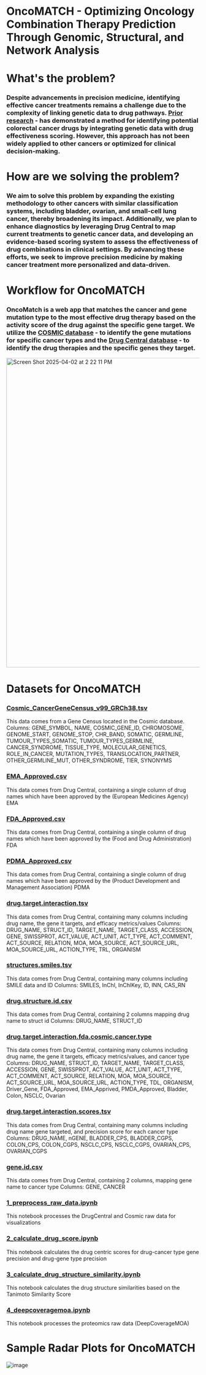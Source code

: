 # OncoMATCH - Optimizing Oncology Combination Therapy Prediction Through Genomic, Structural, and Network Analysis

# What's the problem?
### Despite advancements in precision medicine, identifying effective cancer treatments remains a challenge due to the complexity of linking genetic data to drug pathways. [Prior research](https://osf.io/preprints/biohackrxiv/c5wtr_v1) - has demonstrated a method for identifying potential colorectal cancer drugs by integrating genetic data with drug effectiveness scoring. However, this approach has not been widely applied to other cancers or optimized for clinical decision-making.

# How are we solving the problem?
### We aim to solve this problem by expanding the existing methodology to other cancers with similar classification systems, including bladder, ovarian, and small-cell lung cancer, thereby broadening its impact. Additionally, we plan to enhance diagnostics by leveraging Drug Central to map current treatments to genetic cancer data, and developing an evidence-based scoring system to assess the effectiveness of drug combinations in clinical settings. By advancing these efforts, we seek to improve precision medicine by making cancer treatment more personalized and data-driven.

# Workflow for OncoMATCH
### OncoMatch is a web app that matches the cancer and gene mutation type to the most effective drug therapy based on the activity score of the drug against the specific gene target. We utilize the [COSMIC database](https://cancer.sanger.ac.uk/cosmic/browse/tissue?wgs=off&sn=ovary&ss=all&hn=all&sh=&in=t&src=tissue&all_data=n) - to identify the gene mutations for specific cancer types and the [Drug Central database](https://drugcentral.org/) - to identify the drug therapies and the specific genes they target.
<img width="807" alt="Screen Shot 2025-04-02 at 2 22 11 PM" src="https://github.com/user-attachments/assets/4a595176-0375-4500-9a64-d740717ec0cb" />

# Datasets for OncoMATCH
### [Cosmic_CancerGeneCensus_v99_GRCh38.tsv](data/Cosmic/Cosmic_CancerGeneCensus_v99_GRCh38.tsv)
This data comes from a Gene Census located in the Cosmic database. Columns: GENE_SYMBOL, NAME, COSMIC_GENE_ID, CHROMOSOME, GENOME_START, GENOME_STOP, CHR_BAND, SOMATIC, GERMLINE, TUMOUR_TYPES_SOMATIC, TUMOUR_TYPES_GERMLINE, CANCER_SYNDROME, TISSUE_TYPE, MOLECULAR_GENETICS, ROLE_IN_CANCER, MUTATION_TYPES, TRANSLOCATION_PARTNER, OTHER_GERMLINE_MUT, OTHER_SYNDROME, TIER, SYNONYMS

### [EMA_Approved.csv](data/DrugCentral/raw_data/EMA_Approved.csv)
This data comes from Drug Central, containing a single column of drug names which have been approved by the (European Medicines Agency) EMA

### [FDA_Approved.csv](data/DrugCentral/raw_data/FDA_Approved.csv)
This data comes from Drug Central, containing a single column of drug names which have been approved by the (Food and Drug Administration) FDA

### [PDMA_Approved.csv](data/DrugCentral/raw_data/PMDA_Approved.csv)
This data comes from Drug Central, containing a single column of drug names which have been approved by the (Product Development and Management Association) PDMA

### [drug.target.interaction.tsv](data/DrugCentral/raw_data/drug.target.interaction.tsv)
This data comes from Drug Central, containing many columns including drug name, the gene it targets, and efficacy metrics/values
Columns: DRUG_NAME, STRUCT_ID, TARGET_NAME, TARGET_CLASS, ACCESSION, GENE, SWISSPROT, ACT_VALUE, ACT_UNIT, ACT_TYPE, ACT_COMMENT, ACT_SOURCE, RELATION, MOA, MOA_SOURCE, ACT_SOURCE_URL, MOA_SOURCE_URL, ACTION_TYPE, TRL, ORGANISM

### [structures.smiles.tsv](data/DrugCentral/raw_data/structures.smiles.tsv)
This data comes from Drug Central, containing many columns including SMILE data and ID
Columns: SMILES, InChl, InChlKey, ID, INN, CAS_RN

### [drug.structure.id.csv](data/DrugCentral/processed_data/drug.structure.id.csv)
This data comes from Drug Central, containing 2 columns mapping drug name to struct id
Columns: DRUG_NAME, STRUCT_ID

### [drug.target.interaction.fda.cosmic.cancer.type](data/DrugCentral/processed_data/drug.target.interaction.fda.cosmic.cancer.type.tsv)
This data comes from Drug Central, containing many columns including drug name, the gene it targets, efficacy metrics/values, and cancer type
Columns: DRUG_NAME, STRUCT_ID, TARGET_NAME, TARGET_CLASS, ACCESSION, GENE, SWISSPROT, ACT_VALUE, ACT_UNIT, ACT_TYPE, ACT_COMMENT, ACT_SOURCE, RELATION, MOA, MOA_SOURCE, ACT_SOURCE_URL, MOA_SOURCE_URL, ACTION_TYPE, TDL, ORGANISM, Driver_Gene, FDA_Approved, EMA_Apprived, PMDA_Approved, Bladder, Colon, NSCLC, Ovarian

### [drug.target.interaction.scores.tsv](data/DrugCentral/processed_data/drug.target.interaction.scores.tsv)
This data comes from Drug Central, containing many columns including drug name gene targeted, and precision score for each cancer type
Columns: DRUG_NAME, nGENE, BLADDER_CPS, BLADDER_CGPS, COLON_CPS, COLON_CGPS, NSCLC_CPS, NSCLC_CGPS, OVARIAN_CPS, OVARIAN_CGPS

### [gene.id.csv](data/DrugCentral/processed_data/gene.id.csv)
This data comes from Drug Central, containing 2 columns, mapping gene name to cancer type
Columns: GENE, CANCER

### [1_preprocess_raw_data.ipynb](notebooks/1_preprocess_raw_data.ipynb)
This notebook processes the DrugCentral and Cosmic raw data for visualizations

### [2_calculate_drug_score.ipynb](notebooks/2_calculate_drug_score.ipynb)
This notebook calculates the drug centric scores for drug-cancer type gene precision and drug-gene type precision

### [3_calculate_drug_structure_similarity.ipynb](notebooks/3_calculate_structure_similarity.ipynb)
This notebook calculates the drug structure similarities based on the Tanimoto Similarity Score

### [4_deepcoveragemoa.ipynb](notebooks/4_deepcoveragemoa.ipynb)
This notebook processes the proteomics raw data (DeepCoverageMOA) 

 # Sample Radar Plots for OncoMATCH
![image](https://github.com/user-attachments/assets/7fb4a0ac-dce8-4675-9d52-820486dad6da)
